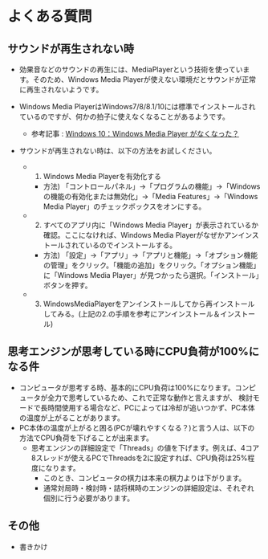 ﻿# よくある質問

## サウンドが再生されない時

- 効果音などのサウンドの再生には、MediaPlayerという技術を使っています。そのため、Windows Media Playerが使えない環境だとサウンドが正常に再生されないようです。
- Windows Media PlayerはWindows7/8/8.1/10には標準でインストールされているのですが、何かの拍子に使えなくなることがあるようです。
    - 参考記事 : [Windows 10：Windows Media Player がなくなった？](http://snow-white.cocolog-nifty.com/first/2017/12/windows-10windo.html)

- サウンドが再生されない時は、以下の方法をお試しください。
  - 1. Windows Media Playerを有効化する
    - 方法) 「コントロールパネル」→「プログラムの機能」→「Windowsの機能の有効化または無効化」→「Media Features」→「Windows Media Player」のチェックボックスをオンにする。
  - 2. すべてのアプリ内に「Windows Media Player」が表示されているか確認。ここになければ、Windows Media Playerがなぜかアンインストールされているのでインストールする。　
    - 方法) 「設定」→「アプリ」→「アプリと機能」→「オプション機能の管理」をクリック。「機能の追加」をクリック。「オプション機能」に「Windows Media Player」が見つかったら選択。「インストール」ボタンを押す。
  - 3. WindowsMediaPlayerをアンインストールしてから再インストールしてみる。(上記の2.の手順を参考にアンインストール＆インストール)


## 思考エンジンが思考している時にCPU負荷が100%になる件

- コンピュータが思考する時、基本的にCPU負荷は100%になります。コンピュータが全力で思考しているため、これで正常な動作と言えますが、
検討モードで長時間使用する場合など、PCによっては冷却が追いつかず、PC本体の温度が上がることがあります。
- PC本体の温度が上がると困る(PCが壊れやすくなる？)と言う人は、以下の方法でCPU負荷を下げることが出来ます。
  - 思考エンジンの詳細設定で「Threads」の値を下げます。例えば、4コア8スレッドが使えるPCでThreadsを2に設定すれば、CPU負荷は25%程度になります。
    - このとき、コンピュータの棋力は本来の棋力よりは下がります。
    - 通常対局時・検討時・詰将棋時のエンジンの詳細設定は、それぞれ個別に行う必要があります。

## その他

- 書きかけ
